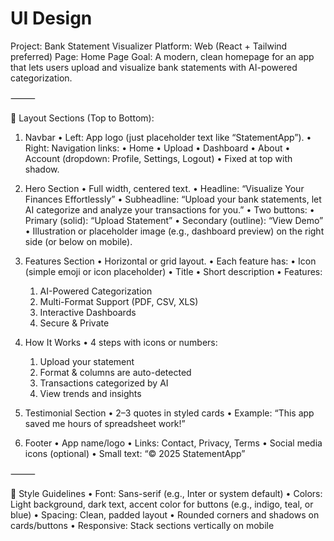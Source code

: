 # UI Design

Project: Bank Statement Visualizer
Platform: Web (React + Tailwind preferred)
Page: Home Page
Goal: A modern, clean homepage for an app that lets users upload and visualize bank statements with AI-powered categorization.

⸻

🧩 Layout Sections (Top to Bottom):

1. Navbar
	•	Left: App logo (just placeholder text like “StatementApp”).
	•	Right: Navigation links:
	•	Home
	•	Upload
	•	Dashboard
	•	About
	•	Account (dropdown: Profile, Settings, Logout)
	•	Fixed at top with shadow.

2. Hero Section
	•	Full width, centered text.
	•	Headline: “Visualize Your Finances Effortlessly”
	•	Subheadline: “Upload your bank statements, let AI categorize and analyze your transactions for you.”
	•	Two buttons:
	•	Primary (solid): “Upload Statement”
	•	Secondary (outline): “View Demo”
	•	Illustration or placeholder image (e.g., dashboard preview) on the right side (or below on mobile).

3. Features Section
	•	Horizontal or grid layout.
	•	Each feature has:
	•	Icon (simple emoji or icon placeholder)
	•	Title
	•	Short description
	•	Features:
	1.	AI-Powered Categorization
	2.	Multi-Format Support (PDF, CSV, XLS)
	3.	Interactive Dashboards
	4.	Secure & Private

4. How It Works
	•	4 steps with icons or numbers:
	1.	Upload your statement
	2.	Format & columns are auto-detected
	3.	Transactions categorized by AI
	4.	View trends and insights

5. Testimonial Section
	•	2–3 quotes in styled cards
	•	Example: “This app saved me hours of spreadsheet work!”

6. Footer
	•	App name/logo
	•	Links: Contact, Privacy, Terms
	•	Social media icons (optional)
	•	Small text: “© 2025 StatementApp”

⸻

🎨 Style Guidelines
	•	Font: Sans-serif (e.g., Inter or system default)
	•	Colors: Light background, dark text, accent color for buttons (e.g., indigo, teal, or blue)
	•	Spacing: Clean, padded layout
	•	Rounded corners and shadows on cards/buttons
	•	Responsive: Stack sections vertically on mobile
